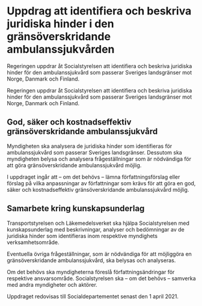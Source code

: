 # Uppdrag att identifiera och beskriva juridiska hinder i den gränsöverskridande ambulanssjukvården

Regeringen uppdrar åt Socialstyrelsen att identifiera och beskriva juridiska hinder för den ambulanssjukvård som passerar Sveriges landsgränser mot Norge, Danmark och Finland.

Regeringen uppdrar åt Socialstyrelsen att identifiera och beskriva juridiska hinder för den ambulanssjukvård som passerar Sveriges landsgränser mot Norge, Danmark och Finland.

## God, säker och kostnadseffektiv gränsöverskridande ambulanssjukvård

Myndigheten ska analysera de juridiska hinder som identifieras för ambulanssjukvård som passerar Sveriges landsgränser. Dessutom ska myndigheten belysa och analysera frågeställningar som är nödvändiga för att göra gränsöverskridande ambulanssjukvård möjlig.

I uppdraget ingår att – om det behövs – lämna författningsförslag eller förslag på vilka anpassningar av författningar som krävs för att göra en god, säker och kostnadseffektiv gränsöverskridande ambulanssjukvård möjlig.

## Samarbete kring kunskapsunderlag

Transportstyrelsen och Läkemedelsverket ska hjälpa Socialstyrelsen med kunskapsunderlag med beskrivningar, analyser och bedömningar av de juridiska hinder som identifieras inom respektive myndighets verksamhetsområde.

Eventuella övriga frågeställningar, som är nödvändiga för att möjliggöra en gränsöverskridande ambulanssjukvård, ska belysas och analyseras.

Om det behövs ska myndigheterna föreslå författningsändringar för respektive ansvarsområde. Socialstyrelsen ska – om det behövs – samverka med andra myndigheter och aktörer.

Uppdraget redovisas till Socialdepartementet senast den 1 april 2021.
